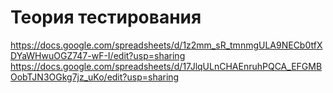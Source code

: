 # Теория тестирования
https://docs.google.com/spreadsheets/d/1z2mm_sR_tmnmgULA9NECb0tfXDYaWHwuOGZ747-wF-I/edit?usp=sharing
https://docs.google.com/spreadsheets/d/17JlqULnCHAEnruhPQCA_EFGMBOobTJN3OGkg7jz_uKo/edit?usp=sharing
